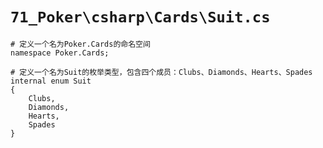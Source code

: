 # `71_Poker\csharp\Cards\Suit.cs`

```
# 定义一个名为Poker.Cards的命名空间
namespace Poker.Cards;

# 定义一个名为Suit的枚举类型，包含四个成员：Clubs、Diamonds、Hearts、Spades
internal enum Suit
{
    Clubs,
    Diamonds,
    Hearts,
    Spades
}
```